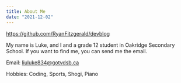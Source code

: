 ```yaml
---
title: About Me
date: "2021-12-02"
---
```

https://github.com/RyanFitzgerald/devblog

My name is Luke, and I and a grade 12 student in Oakridge Secondary School.
If you want to find me, you can send me the email.

Email: liuluke834@gotvdsb.ca

Hobbies: Coding, Sports, Shogi, Piano